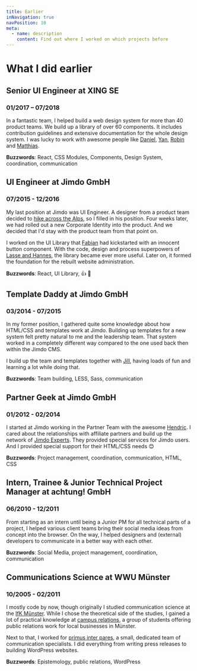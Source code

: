 ```yaml
---
title: Earlier
inNavigation: true
navPosition: 10
meta:
  - name: description
    content: Find out where I worked on which projects before
---
```


# What I did earlier

<article>

## Senior UI Engineer at XING SE

### 01/2017 – 07/2018

In a fantastic team, I helped build a web design system for more than 40 product teams. We build up a library of over 60 components. It includes contribution guidelines and extensive documentation for the whole design system. I was lucky to work with awesome people like [Daniel](https://twitter.com/dmbch), [Yan](https://twitter.com/yanwalton), [Robin](https://twitter.com/RobinDrexler/) and [Matthias](https://twitter.com/aithir).

**Buzzwords**: React, CSS Modules, Components, Design System, coordination, communication

</article>
<article>

## UI Engineer at Jimdo GmbH

### 07/2015 - 12/2016

My last position at Jimdo was UI Engineer. A designer from a product team decided to [hike across the Alps](https://www.youtube.com/watch?v=kVvmYZPWO1g), so I filled in his position. Four weeks later, we had rolled out a new Corporate Identity into the product. And we decided that I'd stay with the product team from that point on.

I worked on the UI Library that [Fabian](https://afknapping.de/) had kickstarted with an innocent button component. With the code, design and process superpowers of [Lasse and Hannes](https://mutualistic.systems/), the library became ever more useful. Later on, it formed the foundation for the rebuilt website administration.

**Buzzwords**: React, UI Library, 👍 🚀

</article>
<article>

## Template Daddy at Jimdo GmbH

### 03/2014 - 07/2015

In my former position, I gathered quite some knowledge about how HTML/CSS and templates work at Jimdo. Building up templates for a new system felt pretty natural to me and the leadership team. That system worked in a completely different way compared to the one used back then within the Jimdo CMS.

I build up the team and templates together with [Jill](https://www.jillheyer.com/), having loads of fun and learning a lot while doing that.

**Buzzwords**: Team building, LESS, Sass, communication

</article>
<article>

## Partner Geek at Jimdo GmbH

### 01/2012 - 02/2014

I started at Jimdo working in the Partner Team with the awesome [Hendric](https://twitter.com/hendricruesch). I cared about the relationships with affiliate partners and build up the network of [Jimdo Experts](https://experts.jimdo.com/). They provided special services for Jimdo users. And I provided special support for their HTML/CSS needs 😊

**Buzzwords**: Project management, coordination, communication, HTML, CSS

</article>
<article>

## Intern, Trainee & Junior Technical Project Manager at achtung! GmbH

### 06/2010 - 12/2011

From starting as an intern until being a Junior PM for all technical parts of a project, I helped various client teams bring their social media ideas from concept into the browser. On the way, I helped designers and (external) developers to communicate in a better way with each other.

**Buzzwords**: Social Media, project management, coordination, communication

</article>

<article>

## Communications Science at WWU Münster

### 10/2005 - 02/2011

I mostly code by now, though originally I studied communication science at the [IfK Münster](https://www.uni-muenster.de/Kowi/). While I chose the theoretical side of the studies, I gained a lot of practical knowledge at [campus relations](https://campusrelations.jimdo.com/), a group of students offering public relations work for local businesses in Münster.

Next to that, I worked for [primus inter pares](https://www.pr-ip.de/), a small, dedicated team of communication specialists. I did everything from writing press releases to building WordPress websites.

**Buzzwords**: Epistemology, public relations, WordPress

</article>
